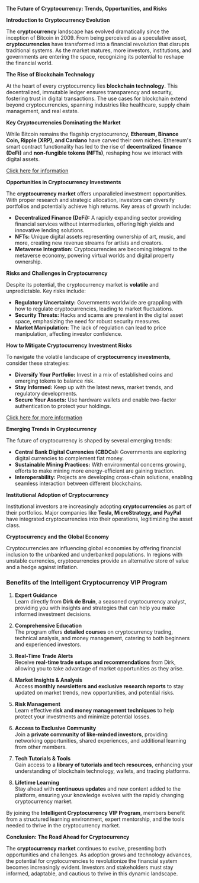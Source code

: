 **The Future of Cryptocurrency: Trends, Opportunities, and Risks**

**Introduction to Cryptocurrency Evolution**

The **cryptocurrency** landscape has evolved dramatically since the inception of Bitcoin in 2009. From being perceived as a speculative asset, **cryptocurrencies** have transformed into a financial revolution that disrupts traditional systems. As the market matures, more investors, institutions, and governments are entering the space, recognizing its potential to reshape the financial world.

**The Rise of Blockchain Technology**

At the heart of every cryptocurrency lies **blockchain technology**. This decentralized, immutable ledger ensures transparency and security, fostering trust in digital transactions. The use cases for blockchain extend beyond cryptocurrencies, spanning industries like healthcare, supply chain management, and real estate.

**Key Cryptocurrencies Dominating the Market**

While Bitcoin remains the flagship cryptocurrency, **Ethereum, Binance Coin, Ripple (XRP), and Cardano** have carved their own niches. Ethereum's smart contract functionality has led to the rise of **decentralized finance (DeFi)** and **non-fungible tokens (NFTs)**, reshaping how we interact with digital assets.

[Click here for information](https://the-cryptocode.us/)

**Opportunities in Cryptocurrency Investments**

The **cryptocurrency market** offers unparalleled investment opportunities. With proper research and strategic allocation, investors can diversify portfolios and potentially achieve high returns. Key areas of growth include:

- **Decentralized Finance (DeFi):** A rapidly expanding sector providing financial services without intermediaries, offering high yields and innovative lending solutions.
- **NFTs:** Unique digital assets representing ownership of art, music, and more, creating new revenue streams for artists and creators.
- **Metaverse Integration:** Cryptocurrencies are becoming integral to the metaverse economy, powering virtual worlds and digital property ownership.

**Risks and Challenges in Cryptocurrency**

Despite its potential, the cryptocurrency market is **volatile** and unpredictable. Key risks include:

- **Regulatory Uncertainty:** Governments worldwide are grappling with how to regulate cryptocurrencies, leading to market fluctuations.
- **Security Threats:** Hacks and scams are prevalent in the digital asset space, emphasizing the need for robust security measures.
- **Market Manipulation:** The lack of regulation can lead to price manipulation, affecting investor confidence.

**How to Mitigate Cryptocurrency Investment Risks**

To navigate the volatile landscape of **cryptocurrency investments**, consider these strategies:

- **Diversify Your Portfolio:** Invest in a mix of established coins and emerging tokens to balance risk.
- **Stay Informed:** Keep up with the latest news, market trends, and regulatory developments.
- **Secure Your Assets:** Use hardware wallets and enable two-factor authentication to protect your holdings.

[Click here for more information](https://the-cryptocode.us)

**Emerging Trends in Cryptocurrency**

The future of cryptocurrency is shaped by several emerging trends:

- **Central Bank Digital Currencies (CBDCs):** Governments are exploring digital currencies to complement fiat money.
- **Sustainable Mining Practices:** With environmental concerns growing, efforts to make mining more energy-efficient are gaining traction.
- **Interoperability:** Projects are developing cross-chain solutions, enabling seamless interaction between different blockchains.

**Institutional Adoption of Cryptocurrency**

Institutional investors are increasingly adopting **cryptocurrencies** as part of their portfolios. Major companies like **Tesla, MicroStrategy, and PayPal** have integrated cryptocurrencies into their operations, legitimizing the asset class.

**Cryptocurrency and the Global Economy**

Cryptocurrencies are influencing global economies by offering financial inclusion to the unbanked and underbanked populations. In regions with unstable currencies, cryptocurrencies provide an alternative store of value and a hedge against inflation.
### Benefits of the Intelligent Cryptocurrency VIP Program  

1. **Expert Guidance**  
Learn directly from **Dirk de Bruin**, a seasoned cryptocurrency analyst, providing you with insights and strategies that can help you make informed investment decisions.  

2. **Comprehensive Education**  
The program offers **detailed courses** on cryptocurrency trading, technical analysis, and money management, catering to both beginners and experienced investors.  

3. **Real-Time Trade Alerts**  
Receive **real-time trade setups and recommendations** from Dirk, allowing you to take advantage of market opportunities as they arise.  

4. **Market Insights & Analysis**  
Access **monthly newsletters and exclusive research reports** to stay updated on market trends, new opportunities, and potential risks.  

5. **Risk Management**  
Learn effective **risk and money management techniques** to help protect your investments and minimize potential losses.  

6. **Access to Exclusive Community**  
Join a **private community of like-minded investors**, providing networking opportunities, shared experiences, and additional learning from other members.  

7. **Tech Tutorials & Tools**  
Gain access to a **library of tutorials and tech resources**, enhancing your understanding of blockchain technology, wallets, and trading platforms.  

8. **Lifetime Learning**  
Stay ahead with **continuous updates** and new content added to the platform, ensuring your knowledge evolves with the rapidly changing cryptocurrency market.  

By joining the **Intelligent Cryptocurrency VIP Program**, members benefit from a structured learning environment, expert mentorship, and the tools needed to thrive in the cryptocurrency market.

**Conclusion: The Road Ahead for Cryptocurrency**

The **cryptocurrency market** continues to evolve, presenting both opportunities and challenges. As adoption grows and technology advances, the potential for cryptocurrencies to revolutionize the financial system becomes increasingly evident. Investors and stakeholders must stay informed, adaptable, and cautious to thrive in this dynamic landscape.
